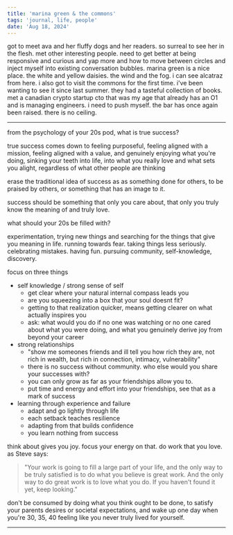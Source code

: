```yaml
---
title: 'marina green & the commons'
tags: 'journal, life, people'
date: 'Aug 18, 2024'
---
```


got to meet ava and her fluffy dogs and her readers. so surreal to see her in the flesh. met other interesting people. need to get better at being responsive and curious and yap more and how to move between circles and inject myself into existing conversation bubbles. marina green is a nice place. the white and yellow daisies. the wind and the fog. i can see alcatraz from here. i also got to visit the commons for the first time. i've been wanting to see it since last summer. they had a tasteful collection of books. met a canadian crypto startup cto that was my age that already has an O1 and is managing engineers. i need to push myself. the bar has once again been raised. there is no ceiling.

---

from the psychology of your 20s pod, what is true success?

true success comes down to feeling purposeful, feeling aligned with a mission, feeling aligned with a value, and genuinely enjoying what you're doing, sinking your teeth into life, into what you really love and what sets you alight, regardless of what other people are thinking

erase the traditional idea of success as as something done for others, to be praised by others, or something that has an image to it.

success should be something that only you care about, that only you truly know the meaning of and truly love.

what should your 20s be filled with?

experimentation, trying new things and searching for the things that give you meaning in life. running towards fear. taking things less seriously. celebrating mistakes. having fun. pursuing community, self-knowledge, discovery.

focus on three things

- self knowledge / strong sense of self
  - get clear where your natural internal compass leads you
  - are you squeezing into a box that your soul doesnt fit?
  - getting to that realization quicker, means getting clearer on what actually inspires you
  - ask: what would you do if no one was watching or no one cared about what you were doing, and what you genuinely derive joy from beyond your career
- strong relationships
  - "show me someones friends and ill tell you how rich they are, not rich in wealth, but rich in connection, intimacy, vulnerability"
  - there is no success without community. who else would you share your successes with?
  - you can only grow as far as your friendships allow you to.
  - put time and energy and effort into your friendships, see that as a mark of success
- learning through experience and failure
  - adapt and go lightly through life
  - each setback teaches resilience
  - adapting from that builds confidence
  - you learn nothing from success

think about gives you joy. focus your energy on that. do work that you love. as Steve says:

> "Your work is going to fill a large part of your life, and the only way to be truly satisfied is to do what you believe is great work. And the only way to do great work is to love what you do. If you haven't found it yet, keep looking."

don't be consumed by doing what you think ought to be done, to satisfy your parents desires or societal expectations, and wake up one day when you're 30, 35, 40 feeling like you never truly lived for yourself.

---
